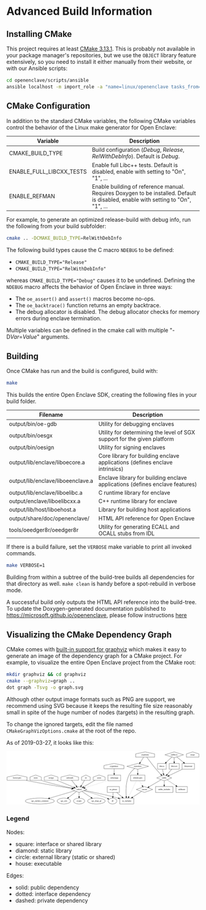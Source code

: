 # Advanced Build Information

## Installing CMake

This project requires at least [CMake 3.13.1](https://cmake.org/download/). This
is probably not available in your package manager's repositories, but we use the
`OBJECT` library feature extensively, so you need to install it either manually
from their website, or with our Ansible scripts:

```bash
cd openenclave/scripts/ansible
ansible localhost -m import_role -a "name=linux/openenclave tasks_from=environment-setup.yml" --become --ask-become-pass
```

## CMake Configuration

In addition to the standard CMake variables, the following CMake variables
control the behavior of the Linux make generator for Open Enclave:

| Variable                 | Description                                          |
|--------------------------|------------------------------------------------------|
| CMAKE_BUILD_TYPE         | Build configuration (*Debug*, *Release*, *RelWithDebInfo*). Default is *Debug*. |
| ENABLE_FULL_LIBCXX_TESTS | Enable full Libc++ tests. Default is disabled, enable with setting to "On", "1", ... |
| ENABLE_REFMAN            | Enable building of reference manual. Requires Doxygen to be installed. Default is disabled, enable with setting to "On", "1", ... |

For example, to generate an optimized release-build with debug info, run the following
from your build subfolder:

```bash
cmake .. -DCMAKE_BUILD_TYPE=RelWithDebInfo
```

The following build types cause the C macro `NDEBUG` to be defined:

- `CMAKE_BUILD_TYPE="Release"`
- `CMAKE_BUILD_TYPE="RelWithDebInfo"`

whereas `CMAKE_BUILD_TYPE="Debug"` causes it to be undefined. Defining the
`NDEBUG` macro affects the behavior of Open Enclave in three ways:

- The `oe_assert()` and `assert()` macros become no-ops.
- The `oe_backtrace()` function returns an empty backtrace.
- The debug allocator is disabled. The debug allocator checks for memory errors
during enclave termination.

Multiple variables can be defined in the cmake call with multiple "-D*Var*=*Value*" arguments.

## Building

Once CMake has run and the build is configured, build with:

```bash
make
```

This builds the entire Open Enclave SDK, creating the following files in your build folder.

| Filename                          | Description                                           |
|-----------------------------------|-------------------------------------------------------|
| output/bin/oe-gdb                 | Utility for debugging enclaves                        |
| output/bin/oesgx                  | Utility for determining the level of SGX support for the given platform |
| output/bin/oesign                 | Utility for signing enclaves                          |
| output/lib/enclave/liboecore.a    | Core library for building enclave applications (defines enclave intrinsics) |
| output/lib/enclave/liboeenclave.a | Enclave library for building enclave applications (defines enclave features) |
| output/lib/enclave/liboelibc.a    | C runtime library for enclave                         |
| output/enclave/liboelibcxx.a      | C++ runtime library for enclave                       |
| output/lib/host/liboehost.a       | Library for building host applications                |
| output/share/doc/openenclave/     | HTML API reference for Open Enclave                   |
| tools/oeedger8r/oeedger8r         | Utility for generating ECALL and OCALL stubs from IDL |

If there is a build failure, set the `VERBOSE` make variable to print all invoked commands.

```bash
make VERBOSE=1
```

Building from within a subtree of the build-tree builds all dependencies for that directory as well.
`make clean` is handy before a spot-rebuild in verbose mode.

A successful build only outputs the HTML API reference into the build-tree.
To update the Doxygen-generated documentation published to https://microsoft.github.io/openenclave,
please follow instructions [here](/docs/refman/doxygen-howto.md)

## Visualizing the CMake Dependency Graph

CMake comes with [built-in support for
graphviz](https://cmake.org/cmake/help/latest/module/CMakeGraphVizOptions.html)
which makes it easy to generate an image of the dependency graph for a CMake
project. For example, to visualize the entire Open Enclave project from the
CMake root:

```bash
mkdir graphviz && cd graphviz
cmake --graphviz=graph ..
dot graph -Tsvg -o graph.svg
```

Although other output image formats such as PNG are support, we recommend using
SVG because it keeps the resulting file size reasonably small in spite of the
huge number of nodes (targets) in the resulting graph.

To change the ignored targets, edit the file named `CMakeGraphVizOptions.cmake`
at the root of the repo.

As of 2019-03-27, it looks like this:

![CMake Dependency Graph](/docs/GettingStartedDocs/DependencyGraph.svg)

### Legend

Nodes:

- square: interface or shared library
- diamond: static library
- circle: external library (static or shared)
- house: executable

Edges:

- solid: public dependency
- dotted: interface dependency
- dashed: private dependency
